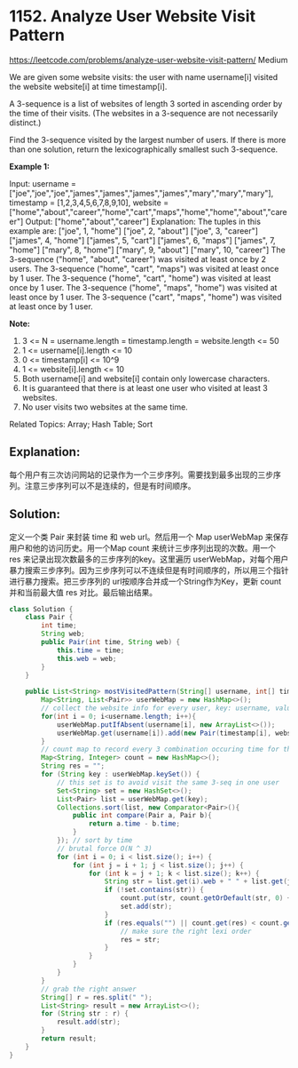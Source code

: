# 1152. Analyze User Website Visit Pattern
<https://leetcode.com/problems/analyze-user-website-visit-pattern/>
Medium

We are given some website visits: the user with name username[i] visited the website website[i] at time timestamp[i].

A 3-sequence is a list of websites of length 3 sorted in ascending order by the time of their visits.  (The websites in a 3-sequence are not necessarily distinct.)

Find the 3-sequence visited by the largest number of users. If there is more than one solution, return the lexicographically smallest such 3-sequence.

**Example 1:**

Input: username = ["joe","joe","joe","james","james","james","james","mary","mary","mary"], timestamp = [1,2,3,4,5,6,7,8,9,10], website = ["home","about","career","home","cart","maps","home","home","about","career"]
Output: ["home","about","career"]
Explanation: 
The tuples in this example are:
["joe", 1, "home"]
["joe", 2, "about"]
["joe", 3, "career"]
["james", 4, "home"]
["james", 5, "cart"]
["james", 6, "maps"]
["james", 7, "home"]
["mary", 8, "home"]
["mary", 9, "about"]
["mary", 10, "career"]
The 3-sequence ("home", "about", "career") was visited at least once by 2 users.
The 3-sequence ("home", "cart", "maps") was visited at least once by 1 user.
The 3-sequence ("home", "cart", "home") was visited at least once by 1 user.
The 3-sequence ("home", "maps", "home") was visited at least once by 1 user.
The 3-sequence ("cart", "maps", "home") was visited at least once by 1 user.

**Note:**

1. 3 <= N = username.length = timestamp.length = website.length <= 50
2. 1 <= username[i].length <= 10
3. 0 <= timestamp[i] <= 10^9
4. 1 <= website[i].length <= 10
5. Both username[i] and website[i] contain only lowercase characters.
6. It is guaranteed that there is at least one user who visited at least 3 websites.
7. No user visits two websites at the same time.

Related Topics: Array; Hash Table; Sort


## Explanation: 
每个用户有三次访问网站的记录作为一个三步序列。需要找到最多出现的三步序列。注意三步序列可以不是连续的，但是有时间顺序。

## Solution:
定义一个类 Pair 来封装 time 和 web url。然后用一个 Map userWebMap 来保存用户和他的访问历史。用一个Map count 来统计三步序列出现的次数。用一个 res 来记录出现次数最多的三步序列的key。这里遍历 userWebMap，对每个用户暴力搜索三步序列。因为三步序列可以不连续但是有时间顺序的，所以用三个指针进行暴力搜索。把三步序列的 url按顺序合并成一个String作为Key，更新 count 并和当前最大值 res 对比。最后输出结果。 

```java
class Solution {
    class Pair {
        int time;
        String web;
        public Pair(int time, String web) {
            this.time = time;
            this.web = web;
        }
    }
    
    public List<String> mostVisitedPattern(String[] username, int[] timestamp, String[] website) {
        Map<String, List<Pair>> userWebMap = new HashMap<>();
        // collect the website info for every user, key: username, value: (timestamp, website)
        for(int i = 0; i<username.length; i++){
            userWebMap.putIfAbsent(username[i], new ArrayList<>());
            userWebMap.get(username[i]).add(new Pair(timestamp[i], website[i]));
        }
        // count map to record every 3 combination occuring time for the different user.
        Map<String, Integer> count = new HashMap<>();
        String res = "";
        for (String key : userWebMap.keySet()) {
            // this set is to avoid visit the same 3-seq in one user
            Set<String> set = new HashSet<>();
            List<Pair> list = userWebMap.get(key);
            Collections.sort(list, new Comparator<Pair>(){
                public int compare(Pair a, Pair b){
                    return a.time - b.time;
                }
            }); // sort by time
            // brutal force O(N ^ 3)
            for (int i = 0; i < list.size(); i++) {
                for (int j = i + 1; j < list.size(); j++) {
                    for (int k = j + 1; k < list.size(); k++) {
                        String str = list.get(i).web + " " + list.get(j).web + " " + list.get(k).web;
                        if (!set.contains(str)) {
                            count.put(str, count.getOrDefault(str, 0) + 1);
                            set.add(str);
                        }
                        if (res.equals("") || count.get(res) < count.get(str) || (count.get(res) == count.get(str) && res.compareTo(str) > 0)) {
                            // make sure the right lexi order
                            res = str;
                        }
                    }
                }
            }
        }
        // grab the right answer
        String[] r = res.split(" ");
        List<String> result = new ArrayList<>();
        for (String str : r) {
            result.add(str);
        }
        return result;
    }
}
```